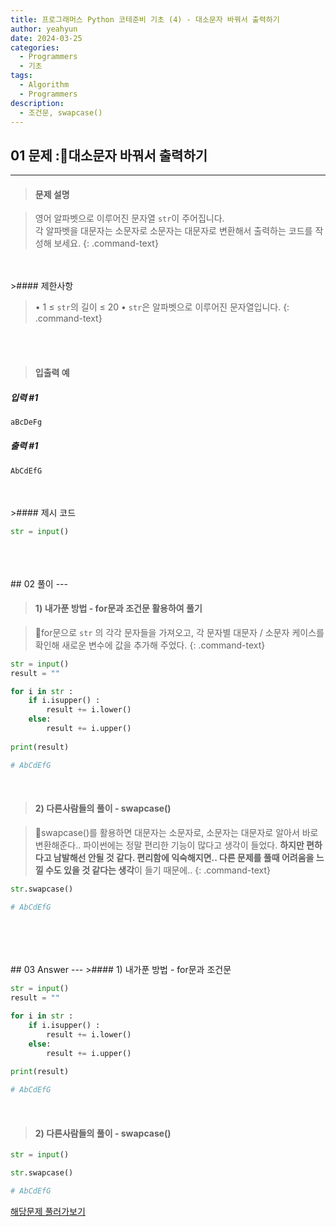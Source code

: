 ```yaml
---
title: 프로그래머스 Python 코테준비 기초 (4) - 대소문자 바꿔서 출력하기
author: yeahyun
date: 2024-03-25
categories:
  - Programmers
  - 기초
tags:
  - Algorithm
  - Programmers
description:
  - 조건문, swapcase()
---
```

## 01 문제 :대소문자 바꿔서 출력하기

---
>#### 문제 설명

>영어 알파벳으로 이루어진 문자열 `str`이 주어집니다.  
>각 알파벳을 대문자는 소문자로 소문자는 대문자로 변환해서 출력하는 코드를 작성해 보세요.
{: .command-text}
<BR>
<BR>
>#### 제한사항

>• 1 ≤ `str`의 길이 ≤ 20
>• `str`은 알파벳으로 이루어진 문자열입니다.
{: .command-text}
<BR>
<BR>

>#### 입출력 예

##### 입력 #1
```python
aBcDeFg
```

##### 출력 #1
```python
AbCdEfG
```
<BR>
<br>
>#### 제시 코드

```python
str = input()
```

<br>
<br>
<BR>
## 02 풀이 
---

>#### 1) 내가푼 방법 - for문과 조건문 활용하여 풀기

>for문으로 `str` 의 각각 문자들을 가져오고, 각 문자별 대문자 / 소문자 케이스를 확인해 새로운 변수에 값을 추가해 주었다.
{: .command-text}

```python
str = input()
result = ""

for i in str :
    if i.isupper() :
        result += i.lower()
    else:
        result += i.upper()
    
print(result)

# AbCdEfG
```

<br>

>#### 2) 다른사람들의 풀이 - swapcase()

>swapcase()를 활용하면 대문자는 소문자로, 소문자는 대문자로 알아서 바로 변환해준다..
>파이썬에는 정말 편리한 기능이 많다고 생각이 들었다. **하지만 편하다고 남발해선 안될 것 같다. 편리함에 익숙해지면.. 다른 문제를 풀때 어려움을 느낄 수도 있을 것 같다는 생각**이 들기 때문에..
{: .command-text}

```python
str.swapcase()

# AbCdEfG
```

<br>
<br>
<br>

<BR>
## 03 Answer
---
>#### 1) 내가푼 방법 - for문과 조건문

```python
str = input()
result = ""

for i in str :
    if i.isupper() :
        result += i.lower()
    else:
        result += i.upper()
    
print(result)

# AbCdEfG
```

<br>


>#### 2) 다른사람들의 풀이 - swapcase()

```python
str = input()

str.swapcase()

# AbCdEfG
```



[해당문제 풀러가보기](https://school.programmers.co.kr/learn/courses/30/lessons/181949)